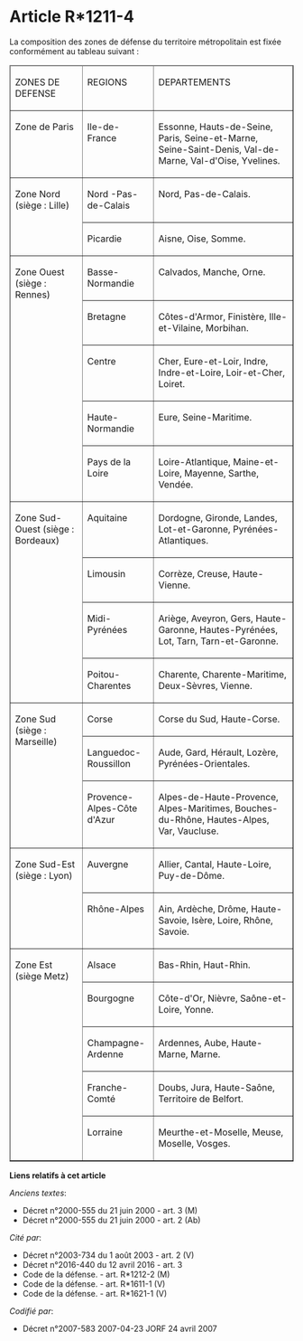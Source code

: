 # Article R*1211-4

La composition des zones de défense du territoire métropolitain est fixée conformément au tableau suivant :

<table cellpadding="0" cellspacing="0" border="1">
  <thead>
    <tr>
      <td width="129" valign="top">

ZONES DE DEFENSE 

</td>
      <td width="113" valign="top">

REGIONS

</td>
      <td width="286" valign="top">

DEPARTEMENTS

</td>
    </tr>
  </thead>
  <tbody>
    <tr>
      <td valign="top" width="129">

Zone de Paris

</td>
      <td valign="top" width="113">

Ile-de-France

</td>
      <td width="286" valign="top">

Essonne, Hauts-de-Seine, Paris, Seine-et-Marne, Seine-Saint-Denis, Val-de-Marne, Val-d'Oise, Yvelines. 

</td>
    </tr>
    <tr>
      <td rowspan="2" width="129" valign="top">

Zone Nord (siège : Lille)

</td>
      <td width="113" valign="top">

Nord -Pas-de-Calais

</td>
      <td valign="top" width="286">

Nord, Pas-de-Calais.

</td>
    </tr>
    <tr>
      <td width="113" valign="top">

Picardie

</td>
      <td width="286" valign="top">

Aisne, Oise, Somme.

</td>
    </tr>
    <tr>
      <td width="129" rowspan="5" valign="top">

Zone Ouest (siège : Rennes)

</td>
      <td width="113" valign="top">

Basse-Normandie

</td>
      <td valign="top" width="286">

Calvados, Manche, Orne.

</td>
    </tr>
    <tr>
      <td width="113" valign="top">

Bretagne

</td>
      <td width="286" valign="top">

Côtes-d'Armor, Finistère, Ille-et-Vilaine, Morbihan.

</td>
    </tr>
    <tr>
      <td valign="top" width="113">

Centre

</td>
      <td valign="top" width="286">

Cher, Eure-et-Loir, Indre, Indre-et-Loire, Loir-et-Cher, Loiret.

</td>
    </tr>
    <tr>
      <td valign="top" width="113">

Haute-Normandie

</td>
      <td valign="top" width="286">

Eure, Seine-Maritime.

</td>
    </tr>
    <tr>
      <td valign="top" width="113">

Pays de la Loire

</td>
      <td valign="top" width="286">

Loire-Atlantique, Maine-et-Loire, Mayenne, Sarthe, Vendée.

</td>
    </tr>
    <tr>
      <td rowspan="4" valign="top" width="129">

Zone Sud-Ouest (siège : Bordeaux)

</td>
      <td width="113" valign="top">

Aquitaine

</td>
      <td width="286" valign="top">

Dordogne, Gironde, Landes, Lot-et-Garonne, Pyrénées-Atlantiques.

</td>
    </tr>
    <tr>
      <td width="113" valign="top">

Limousin

</td>
      <td valign="top" width="286">

Corrèze, Creuse, Haute-Vienne.

</td>
    </tr>
    <tr>
      <td width="113" valign="top">

Midi-Pyrénées

</td>
      <td valign="top" width="286">

Ariège, Aveyron, Gers, Haute-Garonne, Hautes-Pyrénées, Lot, Tarn, Tarn-et-Garonne.

</td>
    </tr>
    <tr>
      <td width="113" valign="top">

Poitou-Charentes

</td>
      <td width="286" valign="top">

Charente, Charente-Maritime, Deux-Sèvres, Vienne.

</td>
    </tr>
    <tr>
      <td rowspan="3" width="129" valign="top">

Zone Sud (siège : Marseille)

</td>
      <td width="113" valign="top">

Corse

</td>
      <td valign="top" width="286">

Corse du Sud, Haute-Corse.

</td>
    </tr>
    <tr>
      <td valign="top" width="113">

Languedoc-Roussillon

</td>
      <td valign="top" width="286">

Aude, Gard, Hérault, Lozère, Pyrénées-Orientales.

</td>
    </tr>
    <tr>
      <td width="113" valign="top">

Provence-Alpes-Côte d'Azur

</td>
      <td width="286" valign="top">

Alpes-de-Haute-Provence, Alpes-Maritimes, Bouches-du-Rhône, Hautes-Alpes, Var, Vaucluse.

</td>
    </tr>
    <tr>
      <td width="129" valign="top" rowspan="2">

Zone Sud-Est (siège : Lyon)

</td>
      <td valign="top" width="113">

Auvergne

</td>
      <td valign="top" width="286">

Allier, Cantal, Haute-Loire, Puy-de-Dôme.

</td>
    </tr>
    <tr>
      <td valign="top" width="113">

Rhône-Alpes

</td>
      <td width="286" valign="top">

Ain, Ardèche, Drôme, Haute-Savoie, Isère, Loire, Rhône, Savoie.

</td>
    </tr>
    <tr>
      <td width="129" valign="top" rowspan="5">

Zone Est (siège Metz)

</td>
      <td valign="top" width="113">

Alsace

</td>
      <td width="286" valign="top">

Bas-Rhin, Haut-Rhin.

</td>
    </tr>
    <tr>
      <td valign="top" width="113">

Bourgogne

</td>
      <td valign="top" width="286">

Côte-d'Or, Nièvre, Saône-et-Loire, Yonne.

</td>
    </tr>
    <tr>
      <td valign="top" width="113">

Champagne-Ardenne

</td>
      <td valign="top" width="286">

Ardennes, Aube, Haute-Marne, Marne.

</td>
    </tr>
    <tr>
      <td valign="top" width="113">

Franche-Comté

</td>
      <td width="286" valign="top">

Doubs, Jura, Haute-Saône, Territoire de Belfort.

</td>
    </tr>
    <tr>
      <td valign="top" width="113">

Lorraine

</td>
      <td valign="top" width="286">

Meurthe-et-Moselle, Meuse, Moselle, Vosges.

</td>
    </tr>
  </tbody>
</table>

**Liens relatifs à cet article**

_Anciens textes_:

  - Décret n°2000-555 du 21 juin 2000 - art. 3 (M)
  - Décret n°2000-555 du 21 juin 2000 - art. 2 (Ab)

_Cité par_:

  - Décret n°2003-734 du 1 août 2003 - art. 2 (V)
  - Décret n°2016-440 du 12 avril 2016 - art. 3
  - Code de la défense. - art. R*1212-2 (M)
  - Code de la défense. - art. R*1611-1 (V)
  - Code de la défense. - art. R*1621-1 (V)

_Codifié par_:

  - Décret n°2007-583 2007-04-23 JORF 24 avril 2007
